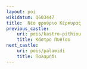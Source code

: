 ```yaml
---
layout: poi
wikidatum: Q603447
title:  Νέο φρούριο Κέρκυρας
previous_castle:
    uri: pois/kastro-pithiou
    title: Κάστρο Πυθίου
next_castle:
    uri: pois/palamidi
    title: Παλαμήδι
---
```

